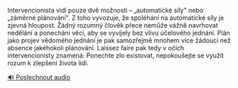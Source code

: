 
Intervencionista vidí pouze dvě možnosti – „automatické síly" nebo „záměrné plánování". Z toho vyvozuje, že spoléhání na automatické síly je zjevná hloupost. Žádný rozumný člověk přece nemůže vážně navrhovat nedělání a ponechání věcí, aby se vyvíjely bez vlivu účelového jednání. Plán jako projev vědomého jednání je pak samozřejmě mnohem více žádoucí než absence jakéhokoli plánování. Laissez faire pak tedy v očích intervencionisty znamená: Ponechte zlo existovat, nepokoušejte se využít rozum k zlepšení života lidí.

[🔊 Poslechnout audio](/data/7-paragraphs/audio/chapter_145/para_004-Intervencionista-vid-pouze-dv-monosti-automa.mp3)
